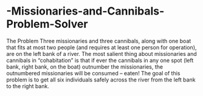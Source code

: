 # -Missionaries-and-Cannibals-Problem-Solver
The Problem
Three missionaries and three cannibals, along with one boat that fits at most two people (and
requires at least one person for operation), are on the left bank of a river. The most salient thing
about missionaries and cannibals in “cohabitation” is that if ever the cannibals in any one spot (left
bank, right bank, on the boat) outnumber the missionaries, the outnumbered missionaries will be
consumed – eaten! The goal of this problem is to get all six individuals safely across the river from
the left bank to the right bank.
